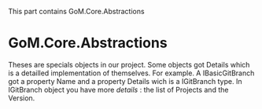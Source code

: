﻿This part contains GoM.Core.Abstractions

GoM.Core.Abstractions
=====================

Theses are specials objects in our project. 
Some objects got Details which is a detailled implementation of themselves. 
For example. A IBasicGitBranch got a property Name and a property Details wich is a IGitBranch type. In IGitBranch object you have more *details* : the list of Projects and the Version. 